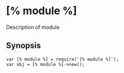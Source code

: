 [% module %]
================

Description of module

Synopsis
--------

    var [% module %] = require('[% module %]');
    var obj = [% module %]->new();

